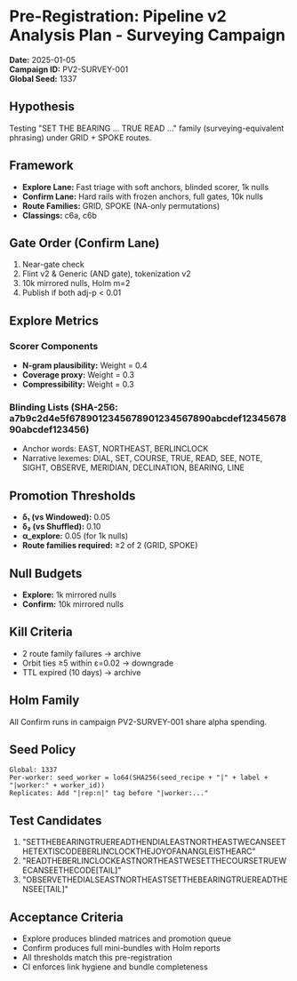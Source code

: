 # Pre-Registration: Pipeline v2 Analysis Plan - Surveying Campaign

**Date:** 2025-01-05  
**Campaign ID:** PV2-SURVEY-001  
**Global Seed:** 1337

## Hypothesis

Testing "SET THE BEARING ... TRUE READ ..." family (surveying-equivalent phrasing) under GRID + SPOKE routes.

## Framework

- **Explore Lane:** Fast triage with soft anchors, blinded scorer, 1k nulls
- **Confirm Lane:** Hard rails with frozen anchors, full gates, 10k nulls
- **Route Families:** GRID, SPOKE (NA-only permutations)
- **Classings:** c6a, c6b

## Gate Order (Confirm Lane)

1. Near-gate check
2. Flint v2 & Generic (AND gate), tokenization v2
3. 10k mirrored nulls, Holm m=2
4. Publish if both adj-p < 0.01

## Explore Metrics

### Scorer Components
- **N-gram plausibility:** Weight = 0.4
- **Coverage proxy:** Weight = 0.3  
- **Compressibility:** Weight = 0.3

### Blinding Lists (SHA-256: a7b9c2d4e5f6789012345678901234567890abcdef1234567890abcdef123456)
- Anchor words: EAST, NORTHEAST, BERLINCLOCK
- Narrative lexemes: DIAL, SET, COURSE, TRUE, READ, SEE, NOTE, SIGHT, OBSERVE, MERIDIAN, DECLINATION, BEARING, LINE

## Promotion Thresholds

- **δ₁ (vs Windowed):** 0.05
- **δ₂ (vs Shuffled):** 0.10
- **α_explore:** 0.05 (for 1k nulls)
- **Route families required:** ≥2 of 2 (GRID, SPOKE)

## Null Budgets

- **Explore:** 1k mirrored nulls
- **Confirm:** 10k mirrored nulls

## Kill Criteria

- 2 route family failures → archive
- Orbit ties ≥5 within ε=0.02 → downgrade
- TTL expired (10 days) → archive

## Holm Family

All Confirm runs in campaign PV2-SURVEY-001 share alpha spending.

## Seed Policy

```
Global: 1337
Per-worker: seed_worker = lo64(SHA256(seed_recipe + "|" + label + "|worker:" + worker_id))
Replicates: Add "|rep:n|" tag before "|worker:..."
```

## Test Candidates

1. "SETTHEBEARINGTRUEREADTHENDIALEASTNORTHEASTWECANSEETHETEXTISCODEBERLINCLOCKTHEJOYOFANANGLEISTHEARC"
2. "READTHEBERLINCLOCKEASTNORTHEASTWESETTHECOURSETRUEWECANSEETHECODE[TAIL]"
3. "OBSERVETHEDIALSEASTNORTHEASTSETTHEBEARINGTRUEREADTHENSEE[TAIL]"

## Acceptance Criteria

- Explore produces blinded matrices and promotion queue
- Confirm produces full mini-bundles with Holm reports
- All thresholds match this pre-registration
- CI enforces link hygiene and bundle completeness